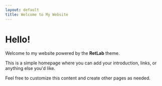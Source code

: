 ```yaml
---
layout: default
title: Welcome to My Website
---
```


# Hello!

Welcome to my website powered by the **RetLab** theme.

This is a simple homepage where you can add your introduction, links, or anything else you'd like.

Feel free to customize this content and create other pages as needed.
